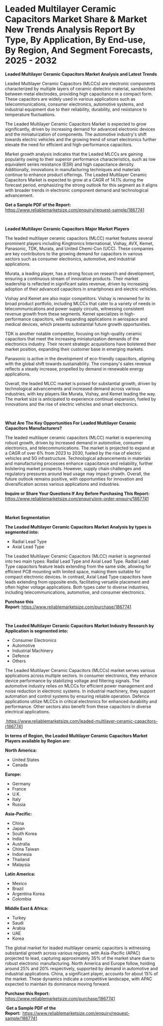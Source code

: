 <p><h1>Leaded Multilayer Ceramic Capacitors Market Share & Market New Trends Analysis Report By Type, By Application, By End-use, By Region, And Segment Forecasts, 2025 - 2032</h1></p><p><strong>Leaded Multilayer Ceramic Capacitors Market Analysis and Latest Trends</strong></p>
<p><p>Leaded Multilayer Ceramic Capacitors (MLCCs) are electronic components characterized by multiple layers of ceramic dielectric material, sandwiched between metal electrodes, providing high capacitance in a compact form. These capacitors are widely used in various applications such as telecommunications, consumer electronics, automotive systems, and industrial equipment due to their reliability, durability, and resistance to temperature fluctuations.</p><p>The Leaded Multilayer Ceramic Capacitors Market is expected to grow significantly, driven by increasing demand for advanced electronic devices and the miniaturization of components. The automotive industry's shift towards electric vehicles and the growing trend of smart electronics further elevate the need for efficient and high-performance capacitors. </p><p>Market growth analysis indicates that the Leaded MLCCs are gaining popularity owing to their superior performance characteristics, such as low equivalent series resistance (ESR) and high capacitance density. Additionally, innovations in manufacturing techniques and materials continue to enhance product offerings. The Leaded Multilayer Ceramic Capacitors Market is expected to grow at a CAGR of 14.1% during the forecast period, emphasizing the strong outlook for this segment as it aligns with broader trends in electronic component demand and technological advancement.</p></p>
<p><strong>Get a Sample PDF of the Report:&nbsp;</strong> <a href="https://www.reliablemarketsize.com/enquiry/request-sample/1867741?utm_campaign=2115&utm_medium=2&utm_source=Github&utm_content=ia&utm_term=15042025&utm_id=leaded-multilayer-ceramic-capacitors">https://www.reliablemarketsize.com/enquiry/request-sample/1867741</a></p>
<p>&nbsp;</p>
<p><strong>Leaded Multilayer Ceramic Capacitors Major Market Players</strong></p>
<p><p>The leaded multilayer ceramic capacitors (MLCC) market features several prominent players including Kingtronics International, Vishay, AVX, Kemet, Panasonic, TDK, Murata, and United Chemi-Con (UCC). These companies are key contributors to the growing demand for capacitors in various sectors such as consumer electronics, automotive, and industrial applications.</p><p>Murata, a leading player, has a strong focus on research and development, ensuring a continuous stream of innovative products. Their market leadership is reflected in significant sales revenue, driven by increasing adoption of their advanced capacitors in smartphones and electric vehicles.</p><p>Vishay and Kemet are also major competitors. Vishay is renowned for its broad product portfolio, including MLCCs that cater to a variety of needs in telecommunications and power supply circuits, witnessing consistent revenue growth from these segments. Kemet specializes in high-performance capacitors, with expanding applications in aerospace and medical devices, which presents substantial future growth opportunities.</p><p>TDK is another notable competitor, focusing on high-quality ceramic capacitors that meet the increasing miniaturization demands of the electronics industry. Their recent strategic acquisitions have bolstered their market position, expanding their customer base in emerging markets.</p><p>Panasonic is active in the development of eco-friendly capacitors, aligning with the global shift towards sustainability. The company's sales revenue reflects a steady increase, propelled by demand in renewable energy applications.</p><p>Overall, the leaded MLCC market is poised for substantial growth, driven by technological advancements and increased demand across various industries, with key players like Murata, Vishay, and Kemet leading the way. The market size is anticipated to experience continual expansion, fueled by innovations and the rise of electric vehicles and smart electronics.</p></p>
<p>&nbsp;</p>
<p><strong>What Are The Key Opportunities For Leaded Multilayer Ceramic Capacitors Manufacturers?</strong></p>
<p><p>The leaded multilayer ceramic capacitors (MLCC) market is experiencing robust growth, driven by increased demand in automotive, consumer electronics, and telecommunications. The market is projected to expand at a CAGR of over 6% from 2023 to 2030, fueled by the rise of electric vehicles and 5G infrastructure. Technological advancements in materials and manufacturing processes enhance capacitance and reliability, further bolstering market prospects. However, supply chain challenges and regulatory pressures around lead usage may impact growth. Overall, the future outlook remains positive, with opportunities for innovation and diversification across various applications and industries.</p></p>
<p><strong>Inquire or Share Your Questions If Any Before Purchasing This Report:</strong> <a href="https://www.reliablemarketsize.com/enquiry/pre-order-enquiry/1867741?utm_campaign=2115&utm_medium=2&utm_source=Github&utm_content=ia&utm_term=15042025&utm_id=leaded-multilayer-ceramic-capacitors">https://www.reliablemarketsize.com/enquiry/pre-order-enquiry/1867741</a></p>
<p>&nbsp;</p>
<p><strong>Market Segmentation</strong></p>
<p><strong>The Leaded Multilayer Ceramic Capacitors Market Analysis by types is segmented into:</strong></p>
<p><ul><li>Radial Lead Type</li><li>Axial Lead Type</li></ul></p>
<p><p>The Leaded Multilayer Ceramic Capacitors (MLCC) market is segmented into two main types: Radial Lead Type and Axial Lead Type. Radial Lead Type capacitors feature leads extending from the same side, allowing for efficient PCB mounting with limited space, making them suitable for compact electronic devices. In contrast, Axial Lead Type capacitors have leads extending from opposite ends, facilitating versatile placement and often higher voltage applications. Both types cater to diverse industries, including telecommunications, automotive, and consumer electronics.</p></p>
<p><strong>Purchase this Report:&nbsp;</strong><a href="https://www.reliablemarketsize.com/purchase/1867741?utm_campaign=2115&utm_medium=2&utm_source=Github&utm_content=ia&utm_term=15042025&utm_id=leaded-multilayer-ceramic-capacitors">https://www.reliablemarketsize.com/purchase/1867741</a></p>
<p>&nbsp;</p>
<p><strong>The Leaded Multilayer Ceramic Capacitors Market Industry Research by Application is segmented into:</strong></p>
<p><ul><li>Consumer Electronics</li><li>Automotive</li><li>Industrial Machinery</li><li>Defence</li><li>Others</li></ul></p>
<p><p>The Leaded Multilayer Ceramic Capacitors (MLCCs) market serves various applications across multiple sectors. In consumer electronics, they enhance device performance by stabilizing voltage and filtering signals. The automotive industry relies on MLCCs for efficient power management and noise reduction in electronic systems. In industrial machinery, they support automation and control systems by ensuring reliable operation. Defence applications utilize MLCCs in critical electronics for enhanced durability and performance. Other sectors also benefit from these capacitors in diverse electrical applications.</p></p>
<p><a href="https://www.reliablemarketsize.com/leaded-multilayer-ceramic-capacitors-r1867741?utm_campaign=2115&utm_medium=2&utm_source=Github&utm_content=ia&utm_term=15042025&utm_id=leaded-multilayer-ceramic-capacitors">&nbsp;https://www.reliablemarketsize.com/leaded-multilayer-ceramic-capacitors-r1867741</a></p>
<p><strong>In terms of Region, the Leaded Multilayer Ceramic Capacitors Market Players available by Region are:</strong></p>
<p>
    <p> <strong> North America: </strong>
        <ul>
            <li>United States</li>
            <li>Canada</li>
        </ul>
        </p> 
    <p> <strong> Europe: </strong>
        <ul>
            <li>Germany</li>
            <li>France</li>
            <li>U.K.</li>
            <li>Italy</li>
            <li>Russia</li>
        </ul>
        </p> 
    <p> <strong> Asia-Pacific: </strong>
        <ul>
            <li>China</li>
            <li>Japan</li>
            <li>South Korea</li>
            <li>India</li>
            <li>Australia</li>
            <li>China Taiwan</li>
            <li>Indonesia</li>
            <li>Thailand</li>
            <li>Malaysia</li>
        </ul>
        </p> 
    <p> <strong> Latin America: </strong>
        <ul>
            <li>Mexico</li>
            <li>Brazil</li>
            <li>Argentina Korea</li>
            <li>Colombia</li>
        </ul>
        </p> 
    <p> <strong> Middle East & Africa: </strong>
        <ul>
            <li>Turkey</li>
            <li>Saudi</li>
            <li>Arabia</li>
            <li>UAE</li>
            <li>Korea</li>
        </ul>
    </p>
    </p>
<p><p>The global market for leaded multilayer ceramic capacitors is witnessing substantial growth across various regions, with Asia-Pacific (APAC) projected to lead, capturing approximately 35% of the market share due to robust electronic manufacturing. North America and Europe follow, holding around 25% and 20% respectively, supported by demand in automotive and industrial applications. China, a significant player, accounts for about 15% of the market. These dynamics indicate a competitive landscape, with APAC expected to maintain its dominance moving forward.</p></p>
<p><strong>Purchase this Report: </strong><a href="https://www.reliablemarketsize.com/purchase/1867741?utm_campaign=2115&utm_medium=2&utm_source=Github&utm_content=ia&utm_term=15042025&utm_id=leaded-multilayer-ceramic-capacitors">https://www.reliablemarketsize.com/purchase/1867741</a></p>
<p>&nbsp;<strong>Get a Sample PDF of the Report:&nbsp;&nbsp;</strong><a href="https://www.reliablemarketsize.com/enquiry/request-sample/1867741?utm_campaign=2115&utm_medium=2&utm_source=Github&utm_content=ia&utm_term=15042025&utm_id=leaded-multilayer-ceramic-capacitors">https://www.reliablemarketsize.com/enquiry/request-sample/1867741</a></p>
<p><strong></strong></p>
<p><p></p><p></p><p></p></p>